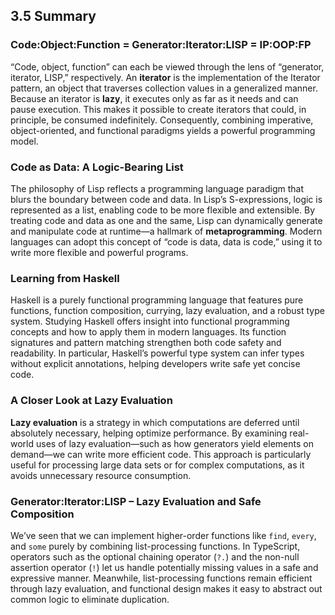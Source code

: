 ## 3.5 Summary

### Code:Object:Function = Generator:Iterator:LISP = IP:OOP:FP

“Code, object, function” can each be viewed through the lens of “generator, iterator, LISP,” respectively. An **iterator** is the implementation of the Iterator pattern, an object that traverses collection values in a generalized manner. Because an iterator is **lazy**, it executes only as far as it needs and can pause execution. This makes it possible to create iterators that could, in principle, be consumed indefinitely. Consequently, combining imperative, object-oriented, and functional paradigms yields a powerful programming model.

### Code as Data: A Logic-Bearing List

The philosophy of Lisp reflects a programming language paradigm that blurs the boundary between code and data. In Lisp’s S-expressions, logic is represented as a list, enabling code to be more flexible and extensible. By treating code and data as one and the same, Lisp can dynamically generate and manipulate code at runtime—a hallmark of **metaprogramming**. Modern languages can adopt this concept of “code is data, data is code,” using it to write more flexible and powerful programs.

### Learning from Haskell

Haskell is a purely functional programming language that features pure functions, function composition, currying, lazy evaluation, and a robust type system. Studying Haskell offers insight into functional programming concepts and how to apply them in modern languages. Its function signatures and pattern matching strengthen both code safety and readability. In particular, Haskell’s powerful type system can infer types without explicit annotations, helping developers write safe yet concise code.

### A Closer Look at Lazy Evaluation

**Lazy evaluation** is a strategy in which computations are deferred until absolutely necessary, helping optimize performance. By examining real-world uses of lazy evaluation—such as how generators yield elements on demand—we can write more efficient code. This approach is particularly useful for processing large data sets or for complex computations, as it avoids unnecessary resource consumption.

### Generator:Iterator:LISP – Lazy Evaluation and Safe Composition

We’ve seen that we can implement higher-order functions like `find`, `every`, and `some` purely by combining list-processing functions. In TypeScript, operators such as the optional chaining operator (`?.`) and the non-null assertion operator (`!`) let us handle potentially missing values in a safe and expressive manner. Meanwhile, list-processing functions remain efficient through lazy evaluation, and functional design makes it easy to abstract out common logic to eliminate duplication.

